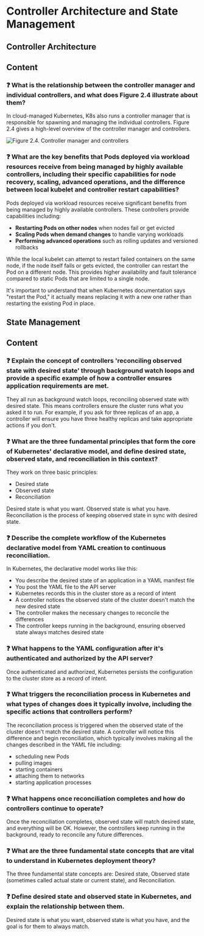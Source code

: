 # Controller Architecture and State Management

## Controller Architecture

## Content

### ❓ What is the relationship between the controller manager and individual controllers, and what does Figure 2.4 illustrate about them?
In cloud-managed Kubernetes, K8s also runs a controller manager that is responsible for spawning and managing the individual controllers. Figure 2.4 gives a high-level overview of the controller manager and controllers.

![Figure 2.4. Controller manager and controllers](media/figure2-4.png)

### ❓ What are the key benefits that Pods deployed via workload resources receive from being managed by highly available controllers, including their specific capabilities for node recovery, scaling, advanced operations, and the difference between local kubelet and controller restart capabilities?
Pods deployed via workload resources receive significant benefits from being managed by highly available controllers. These controllers provide capabilities including:

- **Restarting Pods on other nodes** when nodes fail or get evicted
- **Scaling Pods when demand changes** to handle varying workloads
- **Performing advanced operations** such as rolling updates and versioned rollbacks

While the local kubelet can attempt to restart failed containers on the same node, if the node itself fails or gets evicted, the controller can restart the Pod on a different node. This provides higher availability and fault tolerance compared to static Pods that are limited to a single node.

It's important to understand that when Kubernetes documentation says "restart the Pod," it actually means replacing it with a new one rather than restarting the existing Pod in place.


## State Management
## Content

### ❓ Explain the concept of controllers 'reconciling observed state with desired state' through background watch loops and provide a specific example of how a controller ensures application requirements are met.
They all run as background watch loops, reconciling observed state with desired state. This means controllers ensure the cluster runs what you asked it to run. For example, if you ask for three replicas of an app, a controller will ensure you have three healthy replicas and take appropriate actions if you don't.

### ❓ What are the three fundamental principles that form the core of Kubernetes' declarative model, and define desired state, observed state, and reconciliation in this context?
They work on three basic principles:
- Desired state
- Observed state
- Reconciliation

Desired state is what you want. Observed state is what you have. Reconciliation is the process of keeping observed state in sync with desired state.

### ❓ Describe the complete workflow of the Kubernetes declarative model from YAML creation to continuous reconciliation.
In Kubernetes, the declarative model works like this:
- You describe the desired state of an application in a YAML manifest file
- You post the YAML file to the API server
- Kubernetes records this in the cluster store as a record of intent
- A controller notices the observed state of the cluster doesn't match the new desired state
- The controller makes the necessary changes to reconcile the differences
- The controller keeps running in the background, ensuring observed state always matches desired state

### ❓ What happens to the YAML configuration after it's authenticated and authorized by the API server?
Once authenticated and authorized, Kubernetes persists the configuration to the cluster store as a record of intent.

### ❓ What triggers the reconciliation process in Kubernetes and what types of changes does it typically involve, including the specific actions that controllers perform?
The reconciliation process is triggered when the observed state of the cluster doesn't match the desired state. A controller will notice this difference and begin reconciliation, which typically involves making all the changes described in the YAML file including:
- scheduling new Pods
- pulling images
- starting containers
- attaching them to networks
- starting application processes

### ❓ What happens once reconciliation completes and how do controllers continue to operate?
Once the reconciliation completes, observed state will match desired state, and everything will be OK. However, the controllers keep running in the background, ready to reconcile any future differences.

### ❓ What are the three fundamental state concepts that are vital to understand in Kubernetes deployment theory?
The three fundamental state concepts are: Desired state, Observed state (sometimes called actual state or current state), and Reconciliation.

### ❓ Define desired state and observed state in Kubernetes, and explain the relationship between them.
Desired state is what you want, observed state is what you have, and the goal is for them to always match.

